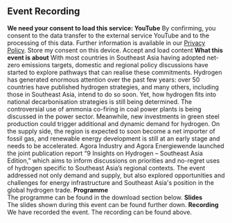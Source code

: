 ##  Event Recording 
**We need your consent to load this service: YouTube**
By confirming, you consent to the data transfer to the external service YouTube and to the processing of this data. Further information is available in our [Privacy Policy](https://www.agora-industry.org/privacy-policy).
Store my consent on this device.
Accept and load content
**What this event is about**
With most countries in Southeast Asia having adopted net-zero emissions targets, domestic and regional policy discussions have started to explore pathways that can realise these commitments. Hydrogen has generated enormous attention over the past few years: over 50 countries have published hydrogen strategies, and many others, including those in Southeast Asia, intend to do so soon.
Yet, how hydrogen fits into national decarbonisation strategies is still being determined. The controversial use of ammonia co-firing in coal power plants is being discussed in the power sector. Meanwhile, new investments in green steel production could trigger additional and dynamic demand for hydrogen. On the supply side, the region is expected to soon become a net importer of fossil gas, and renewable energy development is still at an early stage and needs to be accelerated.
Agora Industry and Agora Energiewende launched the joint publication report “9 Insights on Hydrogen – Southeast Asia Edition,” which aims to inform discussions on priorities and no-regret uses of hydrogen specific to Southeast Asia’s regional contexts. The event addressed not only demand and supply, but also explored opportunities and challenges for energy infrastructure and Southeast Asia's position in the global hydrogen trade.
**Programme**  
The programme can be found in the download section below.
**Slides**  
The slides shown during this event can be found further down.
**Recording**  
We have recorded the event. The recording can be found above.